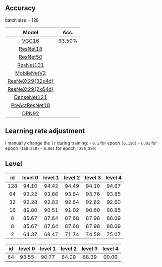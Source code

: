 
## Accuracy
batch size = 128

| Model | Acc. |
|:-----:|:----:|
| [VGG16](https://arxiv.org/abs/1409.1556)              | 93.50% |
| [ResNet18](https://arxiv.org/abs/1512.03385)          |        |
| [ResNet50](https://arxiv.org/abs/1512.03385)          |        |
| [ResNet101](https://arxiv.org/abs/1512.03385)         |        |
| [MobileNetV2](https://arxiv.org/abs/1801.04381)       |        |
| [ResNeXt29(32x4d)](https://arxiv.org/abs/1611.05431)  |        |
| [ResNeXt29(2x64d)](https://arxiv.org/abs/1611.05431)  |        |
| [DenseNet121](https://arxiv.org/abs/1608.06993)       |        |
| [PreActResNet18](https://arxiv.org/abs/1603.05027)    |        |
| [DPN92](https://arxiv.org/abs/1707.01629)             |        |


## Learning rate adjustment
I manually change the `lr` during training:
    - `0.1` for epoch `[0,150)`
    - `0.01` for epoch `[150,250)`
    - `0.001` for epoch `[250,350)`


## Level

|  id   | level 0 | level 1 | level 2 | level 3 | level 4 |
|:-----:|:-------:|:-------:|:-------:|:-------:|:-------:|
|  128  |  94.10  |  94.42  |  94.49  |  94.10  |  94.67  |
|  64   |  93.22  |  93.66  |  93.84  |  93.76  |  93.85  |
|  32   |  92.28  |  92.83  |  92.84  |  92.82  |  92.60  |
|  16   |  89.80  |  90.51  |  91.02  |  90.60  |  90.65  |
|   8   |  85.67  |  87.64  |  87.68  |  87.98  |  88.09  |
|   8   |  85.67  |  87.64  |  87.68  |  87.98  |  88.09  |
|   2   |  64.37  |  68.47  |  71.74  |  74.59  |  75.07  |


|  id   | level 0 | level 1 | level 2 | level 3 | level 4 |
|:-----:|:-------:|:-------:|:-------:|:-------:|:-------:|
|  64   |  93.55  |  90.77  |  84.09  |  68.39  |  00.00  |


